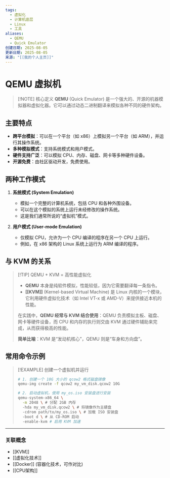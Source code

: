 ```yaml
---
tags:
  - 虚拟化
  - 计算机底层
  - Linux
  - 工具
aliases:
  - QEMU
  - Quick Emulator
创建日期: 2025-08-05
更新日期: 2025-08-05
来源: "[[我的个人主页]]"
---
```


# QEMU 虚拟机

> [!NOTE] 核心定义
> **QEMU** (Quick Emulator) 是一个强大的、开源的机器模拟器和虚拟化器。它可以通过动态二进制翻译来模拟各种不同的硬件架构。

## 主要特点

- **跨平台模拟**：可以在一个平台（如 x86）上模拟另一个平台（如 ARM），并运行其操作系统。
- **多种模拟模式**：支持系统模式和用户模式。
- **硬件支持广泛**：可以模拟 CPU、内存、磁盘、网卡等多种硬件设备。
- **开源免费**：由社区驱动开发，免费使用。

## 两种工作模式

1.  **系统模式 (System Emulation)**
    - 模拟一个完整的计算机系统，包括 CPU 和各种外围设备。
    - 可以在这个模拟的系统上运行未经修改的操作系统。
    - 这是我们通常所说的“虚拟机”模式。

2.  **用户模式 (User-mode Emulation)**
    - 仅模拟 CPU，允许为一个 CPU 编译的程序在另一个 CPU 上运行。
    - 例如，在 x86 架构的 Linux 系统上运行为 ARM 编译的程序。

## 与 KVM 的关系

> [!TIP] QEMU + KVM = 高性能虚拟化
> - **QEMU** 本身是纯软件模拟，性能较低，因为它需要翻译每一条指令。
> - **[[KVM]]** (Kernel-based Virtual Machine) 是 Linux 内核的一个模块，它利用硬件虚拟化技术（如 Intel VT-x 或 AMD-V）来提供接近本机的性能。
>
> 在实践中，**QEMU 经常与 KVM 结合使用**：QEMU 负责模拟主板、磁盘、网卡等硬件设备，而 CPU 和内存的执行则交由 KVM 通过硬件辅助来完成，从而获得极高的性能。
>
> **简单比喻**：KVM 是“发动机核心”，QEMU 则是“车身和方向盘”。

## 常用命令示例

> [!EXAMPLE] 创建一个虚拟机并运行
> ```bash
> # 1. 创建一个 10G 大小的 qcow2 格式磁盘镜像
> qemu-img create -f qcow2 my_vm_disk.qcow2 10G
> 
> # 2. 启动虚拟机，使用 my_os.iso 安装盘进行安装
> qemu-system-x86_64 \
>   -m 2048 \ # 分配 2GB 内存
>   -hda my_vm_disk.qcow2 \ # 将镜像作为主硬盘
>   -cdrom path/to/my_os.iso \ # 加载 ISO 安装盘
>   -boot d \ # 从 CD-ROM 启动
>   -enable-kvm # 启用 KVM 加速
> ```

---
### 关联概念
- [[KVM]]
- [[虚拟化技术]]
- [[Docker]] (容器化技术，可作对比)
- [[CPU架构]]